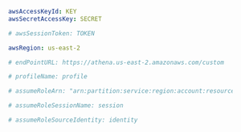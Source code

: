 ```yaml {% srNumber=221 %}
        awsAccessKeyId: KEY
        awsSecretAccessKey: SECRET
```
```yaml {% srNumber=222 %}
        # awsSessionToken: TOKEN
```
```yaml {% srNumber=223 %}
        awsRegion: us-east-2
```
```yaml {% srNumber=224 %}
        # endPointURL: https://athena.us-east-2.amazonaws.com/custom
```
```yaml {% srNumber=225 %}
        # profileName: profile
```
```yaml {% srNumber=226 %}
        # assumeRoleArn: "arn:partition:service:region:account:resource"
```
```yaml {% srNumber=227 %}
        # assumeRoleSessionName: session
```
```yaml {% srNumber=228 %}
        # assumeRoleSourceIdentity: identity
```
